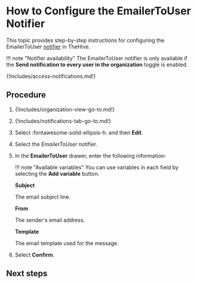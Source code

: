 # How to Configure the EmailerToUser Notifier

This topic provides step-by-step instructions for configuring the EmailerToUser [notifier](../about-notifications.md#notifiers) in TheHive.

!!! note "Notifier availability"
    The EmailerToUser notifier is only available if the **Send notification to every user in the organization** toggle is enabled.

{!includes/access-notifications.md!}

## Procedure

1. {!includes/organization-view-go-to.md!}

2. {!includes/notifications-tab-go-to.md!}

3. Select :fontawesome-solid-ellipsis-h: and then **Edit**.

4. Select the *EmailerToUser* notifier.

5. In the **EmailerToUser** drawer, enter the following information:

    !!! note "Available variables"
        You can use variables in each field by selecting the **Add variable** button.

    **Subject**

    The email subject line.

    **From**

    The sender's email address.

    **Template**

    The email template used for the message.

6. Select **Confirm**.

## Next steps